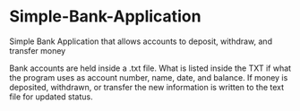 # Simple-Bank-Application
Simple Bank Application that allows accounts to deposit, withdraw, and transfer money

Bank accounts are held inside a .txt file. What is listed inside the TXT if what the program uses as account number, name, date, and balance. If money is deposited, withdrawn, or transfer the new information is written to the text file for updated status. 
